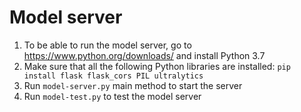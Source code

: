 # Model server

1. To be able to run the model server, go to https://www.python.org/downloads/ and install Python 3.7
2. Make sure that all the following Python libraries are installed: `pip install flask flask_cors PIL ultralytics`
3. Run `model-server.py` main method to start the server
4. Run `model-test.py` to test the model server